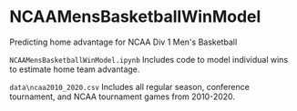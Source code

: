 # NCAAMensBasketballWinModel
 Predicting home advantage for NCAA Div 1 Men's Basketball

`NCAAMensBasketballWinModel.ipynb`
Includes code to model individual wins to estimate home team advantage.

`data\ncaa2010_2020.csv`
Includes all regular season, conference tournament, and NCAA tournament games from 2010-2020.

